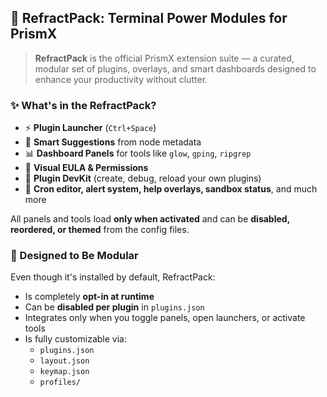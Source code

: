 ## 🧊 RefractPack: Terminal Power Modules for PrismX

> **RefractPack** is the official PrismX extension suite — a curated, modular set of plugins, overlays, and smart dashboards designed to enhance your productivity without clutter.

### ✨ What's in the RefractPack?

- ⚡ **Plugin Launcher** (`Ctrl+Space`)
- 🧠 **Smart Suggestions** from node metadata
- 📊 **Dashboard Panels** for tools like `glow`, `gping`, `ripgrep`
- 🧾 **Visual EULA & Permissions**
- 🔧 **Plugin DevKit** (create, debug, reload your own plugins)
- 🔁 **Cron editor, alert system, help overlays, sandbox status**, and much more

All panels and tools load **only when activated** and can be **disabled, reordered, or themed** from the config files.

### 🧩 Designed to Be Modular

Even though it's installed by default, RefractPack:

- Is completely **opt-in at runtime**
- Can be **disabled per plugin** in `plugins.json`
- Integrates only when you toggle panels, open launchers, or activate tools
- Is fully customizable via:
  - `plugins.json`
  - `layout.json`
  - `keymap.json`
  - `profiles/`
